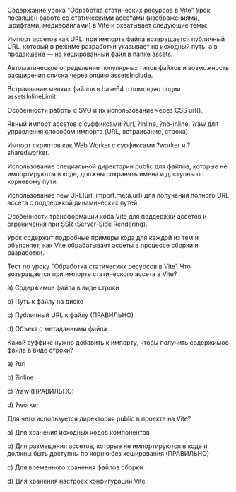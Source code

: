 Содержание урока "Обработка статических ресурсов в Vite"
Урок посвящён работе со статическими ассетами (изображениями, шрифтами, медиафайлами) в Vite и охватывает следующие темы:

Импорт ассетов как URL: при импорте файла возвращается публичный URL, который в режиме разработки указывает на исходный путь, а в продакшене — на хешированный файл в папке assets.

Автоматическое определение популярных типов файлов и возможность расширения списка через опцию assetsInclude.

Встраивание мелких файлов в base64 с помощью опции assetsInlineLimit.

Особенности работы с SVG и их использование через CSS url().

Явный импорт ассетов с суффиксами ?url, ?inline, ?no-inline, ?raw для управления способом импорта (URL, встраивание, строка).

Импорт скриптов как Web Worker с суффиксами ?worker и ?sharedworker.

Использование специальной директории public для файлов, которые не импортируются в коде, должны сохранять имена и доступны по корневому пути.

Использование new URL(url, import.meta.url) для получения полного URL ассета с поддержкой динамических путей.

Особенности трансформации кода Vite для поддержки ассетов и ограничения при SSR (Server-Side Rendering).

Урок содержит подробные примеры кода для каждой из тем и объясняет, как Vite обрабатывает ассеты в процессе сборки и разработки.

Тест по уроку "Обработка статических ресурсов в Vite"
Что возвращается при импорте статического ассета в Vite?

a) Содержимое файла в виде строки

b) Путь к файлу на диске

c) Публичный URL к файлу (ПРАВИЛЬНО)

d) Объект с метаданными файла

Какой суффикс нужно добавить к импорту, чтобы получить содержимое файла в виде строки?

a) ?url

b) ?inline

c) ?raw (ПРАВИЛЬНО)

d) ?worker

Для чего используется директория public в проекте на Vite?

a) Для хранения исходных кодов компонентов

b) Для размещения ассетов, которые не импортируются в коде и должны быть доступны по корню без хеширования (ПРАВИЛЬНО)

c) Для временного хранения файлов сборки

d) Для хранения настроек конфигурации Vite
